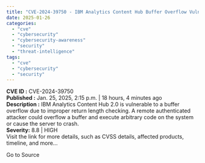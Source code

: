 ```yaml
---
title: "CVE-2024-39750 - IBM Analytics Content Hub Buffer Overflow Vulnerability"
date: 2025-01-26
categories: 
  - "cve"
  - "cybersecurity"
  - "cybersecurity-awareness"
  - "security"
  - "threat-intelligence"
tags: 
  - "cve"
  - "cybersecurity"
  - "security"
---
```


**CVE ID :** CVE-2024-39750  
**Published :** Jan. 25, 2025, 2:15 p.m. | 18 hours, 4 minutes ago  
**Description :** IBM Analytics Content Hub 2.0 is vulnerable to a buffer overflow due to improper return length checking. A remote authenticated attacker could overflow a buffer and execute arbitrary code on the system or cause the server to crash.  
**Severity:** 8.8 | HIGH  
Visit the link for more details, such as CVSS details, affected products, timeline, and more...

Go to Source
